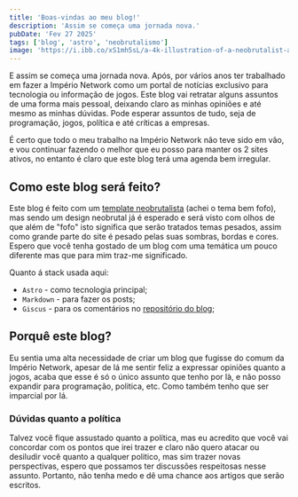 ```yaml
---
title: 'Boas-vindas ao meu blog!'
description: 'Assim se começa uma jornada nova.'
pubDate: 'Fev 27 2025'
tags: ['blog', 'astro', 'neobrutalismo']
image: 'https://i.ibb.co/xS1mh5sL/a-4k-illustration-of-a-neobrutalist-arch-y-Hx-D4-Vbx-QPi15j8-Zxa-O6gw-Lad-HPh-IPT2iz9-j4-QGr-Igw.jpg'
---
```


E assim se começa uma jornada nova. Após, por vários anos ter trabalhado em fazer a Império Network como um portal de notícias exclusivo para tecnologia ou informação de jogos. Este blog vai retratar alguns assuntos de uma forma mais pessoal, deixando claro as minhas opiniões e até mesmo as minhas dúvidas. Pode esperar assuntos de tudo, seja de programação, jogos, política e até críticas a empresas.

É certo que todo o meu trabalho na Império Network não teve sido em vão, e vou continuar fazendo o melhor que eu posso para manter os 2 sites ativos, no entanto é claro que este blog terá uma agenda bem irregular. 

## Como este blog será feito?

Este blog é feito com um [template neobrutalista](https://github.com/neobrutalism-templates/blog) (achei o tema bem fofo), mas sendo um design neobrutal já é esperado e será visto com olhos de que além de "fofo" isto significa que serão tratados temas pesados, assim como grande parte do site é pesado pelas suas sombras, bordas e cores. Espero que você tenha gostado de um blog com uma temática um pouco diferente mas que para mim traz-me significado.

Quanto á stack usada aqui:
- ``Astro`` - como tecnologia principal;
- ``Markdown`` - para fazer os posts;
- ``Giscus`` - para os comentários no [repositório do blog](https://github.com/Kuriel23/blog-kd/discussions);

## Porquê este blog?

Eu sentia uma alta necessidade de criar um blog que fugisse do comum da Império Network, apesar de lá me sentir feliz a expressar opiniões quanto a jogos, acaba que esse é só o único assunto que tenho por là, e não posso expandir para programação, politica, etc. Como também tenho que ser imparcial por lá.

### Dúvidas quanto a política

Talvez você fique assustado quanto a política, mas eu acredito que você vai concordar com os pontos que irei trazer e claro não quero atacar ou desiludir você quanto a qualquer politico, mas sim trazer novas perspectivas, espero que possamos ter discussões respeitosas nesse assunto. Portanto, não tenha medo e dê uma chance aos artigos que serão escritos.